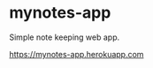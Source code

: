 # mynotes-app
<p>Simple note keeping web app.</p>
<a href="https://mynotes-app.herokuapp.com">https://mynotes-app.herokuapp.com</a>
